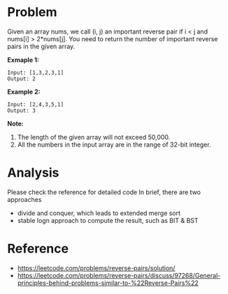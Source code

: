 # Problem

Given an array nums, we call (i, j) an important reverse pair if i < j and nums[i] > 2*nums[j].
You need to return the number of important reverse pairs in the given array.

**Exmaple 1:**
```
Input: [1,3,2,3,1]
Output: 2
```

**Example 2:**
```
Input: [2,4,3,5,1]
Output: 3
```

**Note:**
1. The length of the given array will not exceed 50,000.
2. All the numbers in the input array are in the range of 32-bit integer.

# Analysis
Please check the reference for detailed code
In brief, there are two approaches
- divide and conquer, which leads to extended merge sort
- stable logn approach to compute the result, such as BIT & BST

# Reference
- https://leetcode.com/problems/reverse-pairs/solution/
- https://leetcode.com/problems/reverse-pairs/discuss/97268/General-principles-behind-problems-similar-to-%22Reverse-Pairs%22
